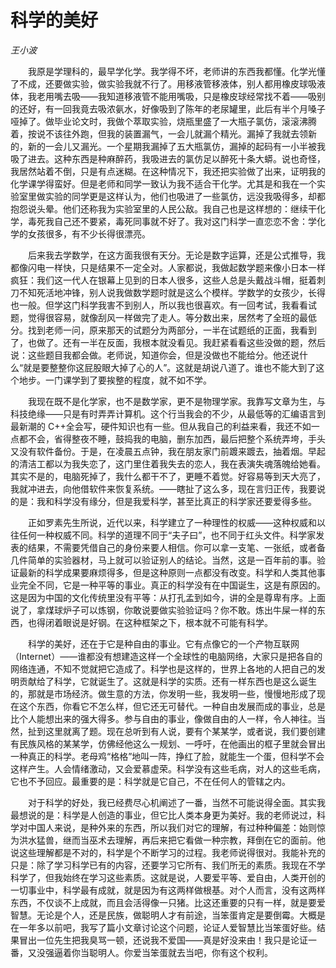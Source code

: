 # 科学的美好

*王小波*

　　我原是学理科的，最早学化学。我学得不坏，老师讲的东西我都懂。化学光懂了不成，还要做实验，做实验我就不行了。用移液管移液体，别人都用橡皮球吸液体，我老用嘴去吸——我知道移液管不能用嘴吸，只是橡皮球经常找不着——吸别的还好，有一回我竟去吸浓氨水，好像吸到了陈年的老尿罐里，此后有半个月嗓子哑掉了。做毕业论文时，我做个萃取实验，烧瓶里盛了一大瓶子氯仿，滚滚沸腾着，按说不该往外跑，但我的装置漏气，一会儿就漏个精光。漏掉了我就去领新的，新的一会儿又漏光。一个星期我漏掉了五大瓶氯仿，漏掉的起码有一小半被我吸了进去。这种东西是种麻醉药，我吸进去的氯仿足以醉死十条大蟒。说也奇怪，我居然站着不倒，只是有点迷糊。在这种情况下，我还把实验做了出来，证明我的化学课学得蛮好。但是老师和同学一致认为我不适合干化学。尤其是和我在一个实验室里做实验的同学更是这样认为，他们也吸进了一些氯仿，远没我吸得多，却都抱怨说头晕。他们还称我为实验室里的人民公敌。我自己也是这样想的：继续干化学，毒死我自己还不要紧，毒死同事就不好了。我对这门科学一直恋恋不舍：学化学的女孩很多，有不少长得很漂亮。

　　后来我去学数学，在这方面我很有天分。无论是数字运算，还是公式推导，我都像闪电一样快，只是结果不一定全对。人家都说，我做起数学题来像小日本一样疯狂：我们这一代人在银幕上见到的日本人很多，这些人总是头戴战斗帽，挺着刺刀不知死活地冲锋，别人说我做数学题时就是这么个模样。学数学的女孩少，长得也一般。但学这门科学我害不到别人，所以我也很喜欢。有一回考试，我看看试题，觉得很容易，就像刮风一样做完了走人。等分数出来，居然考了全班的最低分。找到老师一问，原来那天的试题分为两部分，一半在试题纸的正面，我看到了，也做了。还有一半在反面，我根本就没看见。我赶紧看看这些没做的题，然后说：这些题目我都会做。老师说，知道你会，但是没做也不能给分。他还说什么“就是要整整你这屁股眼大掉了心的人”。这就是胡说八道了。谁也不能大到了这个地步。一门课学到了要挨整的程度，就不如不学。

　　我现在既不是化学家，也不是数学家，更不是物理学家。我靠写文章为生，与科技绝缘——只是有时弄弄计算机。这个行当我会的不少，从最低等的汇编语言到最新潮的 C++全会写，硬件知识也有一些。但从我自己的利益来看，我还不如一点都不会，省得整夜不睡，鼓捣我的电脑，删东加西，最后把整个系统弄垮，手头又没有软件备份。于是，在凌晨五点钟，我在朋友家门前踱来踱去，抽着烟。早起的清洁工都以为我失恋了，这门里住着我失去的恋人，我在表演失魂落魄给她看。其实不是的，电脑死掉了，我什么都干不了，更睡不着觉。好容易等到天大亮了，我就冲进去，向他借软件来恢复系统。——瞎扯了这么多，现在言归正传，我要说的是：我和科学没有缘分，但是我爱科学，甚至比真正的科学家还要爱得多些。

　　正如罗素先生所说，近代以来，科学建立了一种理性的权威——这种权威和以往任何一种权威不同。科学的道理不同于“夫子曰”，也不同于红头文件。科学家发表的结果，不需要凭借自己的身份来要人相信。你可以拿一支笔、一张纸，或者备几件简单的实验器材，马上就可以验证别人的结论。当然，这是一百年前的事。验证最新的科学成果要麻烦得多，但是这种原则一点都没有改变。科学和人类其他事业完全不同，它是一种平等的事业。真正的科学没有在中国诞生，这是有原因的。这是因为中国的文化传统里没有平等：从打孔孟到如今，讲的全是尊卑有序。上面说了，拿煤球炉子可以炼钢，你敢说要做实验验证吗？你不敢。炼出牛屎一样的东西，也得闭着眼说是好钢。在这种框架之下，根本就不可能有科学。

　　科学的美好，还在于它是种自由的事业。它有点像它的一个产物互联网（Internet）——谁都没有想建造这样一个全球性的电脑网络，大家只是把各自的网络连通，不知不觉就把它造成了。科学也是这样的，世界上各地的人把自己的发明贡献给了科学，它就诞生了。这就是科学的实质。还有一样东西也是这么诞生的，那就是市场经济。做生意的方法，你发明一些，我发明一些，慢慢地形成了现在这个东西，你看它不怎么样，但它还无可替代。一种自由发展而成的事业，总是比个人能想出来的强大得多。参与自由的事业，像做自由的人一样，令人神往。当然，扯到这里就离了题。现在总听到有人说，要有个某某学，或者说，我们要创建有民族风格的某某学，仿佛经他这么一规划、一呼吁，在他画出的框子里就会冒出一种真正的科学。老母鸡“格格”地叫一阵，挣红了脸，就能生一个蛋，但科学不会这样产生。人会情绪激动，又会爱慕虚荣。科学没有这些毛病，对人的这些毛病，它也不予回应。最重要的是：科学就是它自己，不在任何人的管辖之内。

　　对于科学的好处，我已经费尽心机阐述了一番，当然不可能说得全面。其实我最想说的是：科学是人创造的事业，但它比人类本身更为美好。我的老师说过，科学对中国人来说，是种外来的东西，所以我们对它的理解，有过种种偏差：始则惊为洪水猛兽，继而当巫术去理解，再后来把它看做一种宗教，拜倒在它的面前。他说这些理解都是不对的，科学是个不断学习的过程。我老师说得很对。我能补充的只是：除了学习科学已有的内容，还要学习它所有、我们所无的素质。我现在不学科学了，但我始终在学习这些素质。这就是说，人要爱平等、爱自由，人类开创的一切事业中，科学最有成就，就是因为有这两样做根基。对个人而言，没有这两样东西，不仅谈不上成就，而且会活得像一只猪。比这还重要的只有一样，就是要爱智慧。无论是个人，还是民族，做聪明人才有前途，当笨蛋肯定是要倒霉。大概是在一年多以前吧，我写了篇小文章讨论这个问题，论证人爱智慧比当笨蛋好些。结果冒出一位先生把我臭骂一顿，还说我不爱国——真是好没来由！我只是论证一番，又没强逼着你当聪明人。你爱当笨蛋就去当吧，你有这个权利。